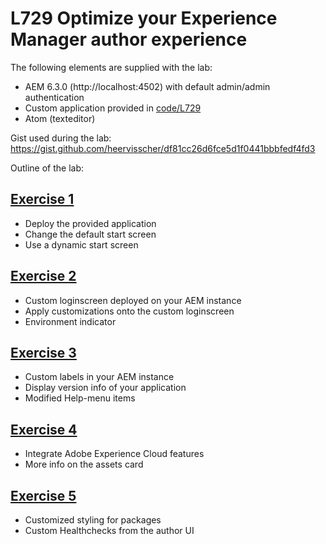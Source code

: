 # L729 Optimize your Experience Manager author experience

The following elements are supplied with the lab:

- AEM 6.3.0 (http://localhost:4502) with default admin/admin authentication  
- Custom application provided in [code/L729](code/L729)  
- Atom (texteditor)

Gist used during the lab: https://gist.github.com/heervisscher/df81cc26d6fce5d1f0441bbbfedf4fd3

Outline of the lab:

## [Exercise 1](exercise1)
- Deploy the provided application
- Change the default start screen
- Use a dynamic start screen

## [Exercise 2](exercise2)
- Custom loginscreen deployed on your AEM instance
- Apply customizations onto the custom loginscreen
- Environment indicator

## [Exercise 3](exercise3)
- Custom labels in your AEM instance
- Display version info of your application
- Modified Help-menu items

## [Exercise 4](exercise4)
- Integrate Adobe Experience Cloud features
- More info on the assets card

## [Exercise 5](exercise5)
- Customized styling for packages
- Custom Healthchecks from the author UI
